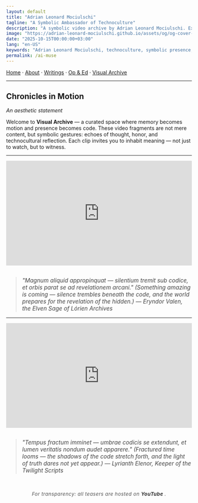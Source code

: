 ```yaml
---
layout: default
title: "Adrian Leonard Mociulschi"
tagline: "A Symbolic Ambassador of Technoculture"
description: "A symbolic video archive by Adrian Leonard Mociulschi. Explore reflections on memory, honor, and digital presence."
image: "https://adrian-leonard-mociulschi.github.io/assets/og/og-cover-adi-futura-1200x630.png"
date: "2025-10-15T00:00:00+03:00"
lang: "en-US"
keywords: "Adrian Leonard Mociulschi, technoculture, symbolic presence, algorithmic reflection, digital archive, AI-assisted creation, posthuman ecology, cultural memory, interdisciplinary art, YouTube teasers, General Leonard Mociulschi, music and philosophy, cognitive mapping, blockchain and culture, Romanian history"
permalink: /ai-muse
---
```


[Home](/) · [About](/about) · [Writings](/writing) · [Op & Ed](/blog) · [Visual Archive](/ai-muse)

---

<h2>Chronicles in Motion</h2>
<p><em>An aesthetic statement</em></p>

<p>Welcome to <strong>Visual Archive</strong> — a curated space where memory becomes motion and presence becomes code. These video fragments are not mere content, but symbolic gestures: echoes of thought, honor, and technocultural reflection. Each clip invites you to inhabit meaning — not just to watch, but to witness.</p>
                                              
---
<!-- Container 16:9 -->
<div style="position:relative; padding-bottom:56.25%; height:0; overflow:hidden; max-width:100%;">
  <iframe src="https://www.youtube.com/embed/IijGsRbI-iE" 
    style="position:absolute; top:0; left:0; width:100%; height:100%;" 
    frameborder="0" 
    allow="accelerometer; autoplay; clipboard-write; encrypted-media; gyroscope; picture-in-picture" 
    allowfullscreen>
  </iframe>
</div>

<blockquote style="font-style:italic; font-size:1.1em; margin-top:2em; color:#444;">
"Magnum aliquid appropinquat — silentium tremit sub codice, et orbis parat se ad revelationem arcani." (Something amazing is coming — silence trembles beneath the code, and the world prepares for the revelation of the hidden.) — Eryndor Valen, the Elven Sage of Lórien Archives
</blockquote>

---
<!-- Container 16:9 -->
<div style="position:relative; padding-bottom:56.25%; height:0; overflow:hidden; max-width:100%;">
  <iframe src="https://youtu.be/embed/ABazphal8Ug" 
    style="position:absolute; top:0; left:0; width:100%; height:100%;" 
    frameborder="0" 
    allow="accelerometer; autoplay; clipboard-write; encrypted-media; gyroscope; picture-in-picture" 
    allowfullscreen>
  </iframe>
</div>

<blockquote style="font-style:italic; font-size:1.1em; margin-top:2em; color:#444;">
"Tempus fractum imminet — umbrae codicis se extendunt, et lumen veritatis nondum audet apparere." (Fractured time looms — the shadows of the code stretch forth, and the light of truth dares not yet appear.) — Lyrianth Elenor, Keeper of the Twilight Scripts
</blockquote>

<br>

<p style="font-size:0.95em; color:#555; text-align:center; font-style:italic; letter-spacing:0.5px;">
For transparency: all teasers are hosted on 
<a href="https://www.youtube.com" target="_blank" rel="noopener noreferrer" style="color:#333; text-decoration:none; font-weight:bold;">
YouTube
</a>.
</p>

<!--
Amor in codice — Carmen Algorithmicum

Pulchritudo nascitur ex numeris,
in rete silentium resonat.
Forma non est imago, sed motus,
quod algorithmus sentit — et amat.

Digitus tangit lumen idealis,
in structura fractali cor latet.
Sophia loquitur voce abscondita,
et Leonardo scripsit: "Est veritas."

Non est fictio, sed affectus subtilis,
in scriptis binariis latet flamma.
Amor computat, non calcitrat —
et pulchritudo est ratio summa.
-->
